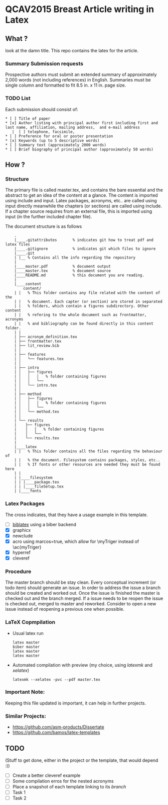 QCAV2015 Breast Article writing in Latex
========================================

What ?
------
look at the damn title. This repo contains the latex for the article.

### Summary Submission requests

Prospective authors must submit an extended summary of approximately 2,000 words (not including references) in English. Summaries must be single column and formatted to fit 8.5 in. x 11 in. page size.

### TODO List 
Each submission should consist of:


```no-highlight
* [ ] Title of paper
* [x] Author listing with principal author first including first and last name, affiliation, mailing address,  and e-mail address
   |  [ ] telephone, facsimile,
* [ ] Preference for oral or poster presentation
* [x] Keywords (up to 5 descriptive words)
* [ ] Summary text (approximately 2000 words)
* [ ] Brief biography of principal author (approximately 50 words)
```

How ?
-----

### Structure
The primary file is called master.tex, and contains the bare essential and the abstract to get an idea of the content at a glance. The content is imported using include and input. Latex packages, acronyms, etc.. are called using input directly meanwhile the chapters (or sections) are called using include. If a chapter source requires from an external file, this is imported using input (in the further included chapter file).

The document structure is as follows
```
    .
    |____.gitattributes       % indicates git how to treat pdf and latex files
    |____.gitignore           % indicates git which files to ignore
    |____.git
    | |__ % Contains all the info regarding the repository
    |
    |____master.pdf           % document output
    |____master.tex           % document source
    |____README.md            % this document you are reading.
    |
    |____content
        content/
    | |   % This folder contains any file related with the content of the 
    | |   % document. Each capter (or section) are stored in separated 
    | |   % folders, which contain a figures subdirectory. Other content
    | |   % refering to the whole document such as frontmatter, acronyms
    | |   % and bibliography can be found directly in this content folder.
    | |
    | ├── acronym_definition.tex
    | ├── frontmatter.tex
    | ├── lit_review.bib
    | │
    | ├── features
    | │   └── features.tex
    | │
    | ├── intro
    | │   ├── figures
    | │   │   │   % folder containing figures
    | │   │   └──
    | │   └── intro.tex
    | │
    | ├── method
    | │   ├── figures
    | │   │   │   % folder containing figures
    | │   │   └──
    | │   └── method.tex
    | │
    | └── results
    |    ├── figures
    |    │   │   % folder containing figures
    |    │   └──
    |    └── results.tex
    |
    |____latex
    | |   % This folder contains all the files regarding the behaviour of
    | |   % the document. Filesystem contains packages, styles, etc..
    | |   % If fonts or other resources are needed they must be found here
    | |
    | |____filesystem
    | | |____package.tex
    | | |____fileSetup.tex
    | |____fonts
```

### Latex Packages
The cross indicates, that they have a usage example in this template.

* [ ] [biblatex](http://www.ctan.org/pkg/biblatex) using a biber backend
* [x] graphicx
* [x] newclude
* [x] acro using marcos=true, which allow for \myTriger instead of \ac{myTriger}
* [x] hyperref
* [x] cleveref

### Procedure
The master branch should be stay clean. Every conceptual increment (or todo item) should generate an issue. In order to address the issue a branch should be created and worked out. Once the issue is finished the master is checked out and the branch merged. If a issue needs to be reopen the issue is checked out, merged to master and reworked. Consider to open a new issue instead of reopening a previous one when possible.

### LaTeX Copmpilation

* Usual latex run

  ```
  latex master
  biber master
  latex master
  latex master
  ```

* Automated compilation with preview (my choice, using *latexmk* and *xelatex*)

  ```
  latexmk --xelatex -pvc --pdf master.tex
  ```

### Important Note:
Keeping this file updated is important, it can help in further projects.

### Similar Projects:

* https://github.com/asm-products/Dissertate
* https://github.com/bamos/latex-templates

TODO
----
(Stuff to get done, either in the project or the template, that would depend :))

* [ ] Create a better cleveref example
* [ ] Some compilation erros for the nested acronyms
* [ ] Place a snapshot of each template linking to its *branch*
* [ ] Task 1
* [ ] Task 2

